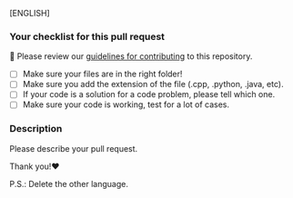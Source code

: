 [ENGLISH]

### Your checklist for this pull request

🚨 Please review our [guidelines for contributing](https://github.com/InfoJrUFBA/web-development-and-mobile-challenges/blob/main/CONTRIBUTING.md) to this repository.

- [ ] Make sure your files are in the right folder!
- [ ] Make sure you add the extension of the file (.cpp, .python, .java, etc).
- [ ] If your code is a solution for a code problem, please tell which one.
- [ ] Make sure your code is working, test for a lot of cases.

### Description

Please describe your pull request.

Thank you!:heart:

P.S.: Delete the other language.
